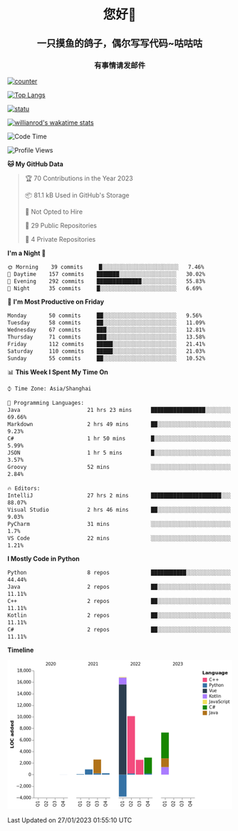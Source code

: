 

<!--
**kitUIN/kitUIN** is a ✨ _special_ ✨ repository because its `README.md` (this file) appears on your GitHub profile.

Here are some ideas to get you started:

- 🔭 I’m currently working on ...
- 🌱 I’m currently learning ...
- 👯 I’m looking to collaborate on ...
- 🤔 I’m looking for help with ...
- 💬 Ask me about ...
- 📫 How to reach me: ...
- 😄 Pronouns: ...
- ⚡ Fun fact: ...
-->
<h1 align="center">您好👋</h1>
<h2 align="center">一只摸鱼的鸽子，偶尔写写代码~咕咕咕</h2>
<h3 align="center">有事情请发邮件</h3>

[![counter](https://count.getloli.com/get/@KitUIN?theme=rule34)](https://count.getloli.com/)

[![Top Langs](https://github-readme-stats.kituin.fun/api/top-langs/?username=kitUIN&show_icons=true&theme=gruvbox&locale=cn&layout=compact)](https://github.com/anuraghazra/github-readme-stats)  

[![statu](https://github-readme-stats.kituin.fun/api?username=kitUIN&show_icons=true&theme=gruvbox&locale=cn)](https://github.com/anuraghazra/github-readme-stats)  

[![willianrod's wakatime stats](https://github-readme-stats.kituin.fun/api/wakatime?username=kituin)](https://github.com/anuraghazra/github-readme-stats)  


<!--START_SECTION:waka-->
![Code Time](http://img.shields.io/badge/Code%20Time-834%20hrs%2053%20mins-blue)

![Profile Views](http://img.shields.io/badge/Profile%20Views-43-blue)

**🐱 My GitHub Data** 

> 🏆 70 Contributions in the Year 2023
 > 
> 📦 81.1 kB Used in GitHub's Storage 
 > 
> 🚫 Not Opted to Hire
 > 
> 📜 29 Public Repositories 
 > 
> 🔑 4 Private Repositories  
 > 
**I'm a Night 🦉** 

```text
🌞 Morning    39 commits     █░░░░░░░░░░░░░░░░░░░░░░░░   7.46% 
🌆 Daytime    157 commits    ███████░░░░░░░░░░░░░░░░░░   30.02% 
🌃 Evening    292 commits    ██████████████░░░░░░░░░░░   55.83% 
🌙 Night      35 commits     █░░░░░░░░░░░░░░░░░░░░░░░░   6.69%

```
📅 **I'm Most Productive on Friday** 

```text
Monday       50 commits     ██░░░░░░░░░░░░░░░░░░░░░░░   9.56% 
Tuesday      58 commits     ██░░░░░░░░░░░░░░░░░░░░░░░   11.09% 
Wednesday    67 commits     ███░░░░░░░░░░░░░░░░░░░░░░   12.81% 
Thursday     71 commits     ███░░░░░░░░░░░░░░░░░░░░░░   13.58% 
Friday       112 commits    █████░░░░░░░░░░░░░░░░░░░░   21.41% 
Saturday     110 commits    █████░░░░░░░░░░░░░░░░░░░░   21.03% 
Sunday       55 commits     ██░░░░░░░░░░░░░░░░░░░░░░░   10.52%

```


📊 **This Week I Spent My Time On** 

```text
⌚︎ Time Zone: Asia/Shanghai

💬 Programming Languages: 
Java                     21 hrs 23 mins      █████████████████░░░░░░░░   69.66% 
Markdown                 2 hrs 49 mins       ██░░░░░░░░░░░░░░░░░░░░░░░   9.23% 
C#                       1 hr 50 mins        █░░░░░░░░░░░░░░░░░░░░░░░░   5.99% 
JSON                     1 hr 5 mins         █░░░░░░░░░░░░░░░░░░░░░░░░   3.57% 
Groovy                   52 mins             ░░░░░░░░░░░░░░░░░░░░░░░░░   2.84%

🔥 Editors: 
IntelliJ                 27 hrs 2 mins       ██████████████████████░░░   88.07% 
Visual Studio            2 hrs 46 mins       ██░░░░░░░░░░░░░░░░░░░░░░░   9.03% 
PyCharm                  31 mins             ░░░░░░░░░░░░░░░░░░░░░░░░░   1.7% 
VS Code                  22 mins             ░░░░░░░░░░░░░░░░░░░░░░░░░   1.21%

```

**I Mostly Code in Python** 

```text
Python                   8 repos             ███████████░░░░░░░░░░░░░░   44.44% 
Java                     2 repos             ██░░░░░░░░░░░░░░░░░░░░░░░   11.11% 
C++                      2 repos             ██░░░░░░░░░░░░░░░░░░░░░░░   11.11% 
Kotlin                   2 repos             ██░░░░░░░░░░░░░░░░░░░░░░░   11.11% 
C#                       2 repos             ██░░░░░░░░░░░░░░░░░░░░░░░   11.11%

```


**Timeline**

![Chart not found](https://raw.githubusercontent.com/kitUIN/kitUIN/main/charts/bar_graph.png) 


 Last Updated on 27/01/2023 01:55:10 UTC
<!--END_SECTION:waka-->
